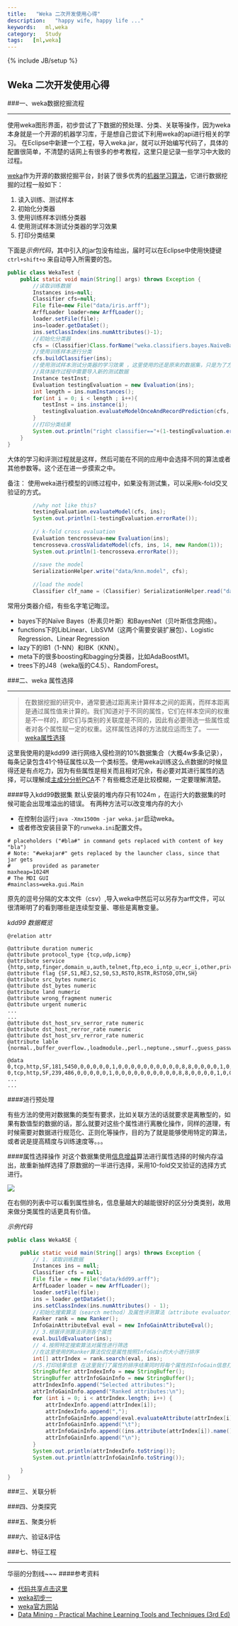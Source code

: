 ```yaml
---
title:   "Weka 二次开发使用心得"
description:   "happy wife, happy life ..."
keywords:   ml,weka
category:   Study
tags:   [ml,weka] 
---
```



{% include JB/setup %}
## Weka 二次开发使用心得



###一、weka数据挖掘流程

---

使用weka图形界面，初步尝试了下数据的预处理、分类、关联等操作，因为weka本身就是一个开源的机器学习库，于是想自己尝试下利用weka的api进行相关的学习。
在Eclipse中新建一个工程，导入weka.jar，就可以开始编写代码了，具体的配置很简单，不清楚的话网上有很多的参考教程，这里只是记录一些学习中大致的过程。

<!--more-->
[weka](http://www.cs.waikato.ac.nz/ml/weka/)作为开源的数据挖掘平台，封装了很多优秀的[机器学习算法](http://www.cs.waikato.ac.nz/~ml/weka/book.html)，它进行数据挖掘的过程一般如下：
1. 读入训练、测试样本
2. 初始化分类器
3. 使用训练样本训练分类器
4. 使用测试样本测试分类器的学习效果
5. 打印分类结果

下面是*示例代码*，其中引入的jar包没有给出，届时可以在Eclipse中使用快捷键`ctrl+shift+o` 来自动导入所需要的包。

```java
public class WekaTest {
	public static void main(String[] args) throws Exception {
		//读取训练数据
		Instances ins=null;
		Classifier cfs=null;
		File file=new File("data/iris.arff");
		ArffLoader loader=new ArffLoader();
		loader.setFile(file);
		ins=loader.getDataSet();
		ins.setClassIndex(ins.numAttributes()-1);
		//初始化分类器
        cfs = (Classifier)Class.forName("weka.classifiers.bayes.NaiveBayes").newInstance();
        //使用训练样本进行分类
        cfs.buildClassifier(ins);
        //使用测试样本测试分类器的学习效果 ，这里使用的还是原来的数据集，只是为了方便
        //具体操作过程中需要导入新的测试数据
        Instance testInst;
        Evaluation testingEvaluation = new Evaluation(ins);
        int length = ins.numInstances();
        for(int i = 0; i < length ; i++){
           testInst = ins.instance(i);
           testingEvaluation.evaluateModelOnceAndRecordPrediction(cfs, testInst);
        }
        //打印分类结果
        System.out.println("right classifier=="+(1-testingEvaluation.errorRate()));
	}
}
```

大体的学习和评测过程就是这样，然后可能在不同的应用中会选择不同的算法或者其他参数等。这个还在进一步摸索之中。

备注：
使用weka进行模型的训练过程中，如果没有测试集，可以采用k-fold交叉验证的方式。

```java
        //why not like this?
        testingEvaluation.evaluateModel(cfs, ins);
        System.out.println(1-testingEvaluation.errorRate());
        
        // k-fold cross evaluation
        Evaluation tencrosseva=new Evaluation(ins);
        tencrosseva.crossValidateModel(cfs, ins, 14, new Random(1));
        System.out.println(1-tencrosseva.errorRate());
        
        //save the model
        SerializationHelper.write("data/knn.model", cfs);
        
        //load the model
        Classifier clf_name = (Classifier) SerializationHelper.read("data/knn.model");
```

常用分类器介绍，有些名字笔记晦涩。
- bayes下的Naïve Bayes（朴素贝叶斯）和BayesNet（贝叶斯信念网络）。
- functions下的LibLinear、LibSVM（这两个需要安装扩展包）、Logistic Regression、Linear Regression
- lazy下的IB1（1-NN）和IBK（KNN）。 
- meta下的很多boosting和bagging分类器，比如AdaBoostM1。 
- trees下的J48（weka版的C4.5）、RandomForest。 


###二、weka 属性选择 

---

>在数据挖掘的研究中，通常要通过距离来计算样本之间的距离，而样本距离是通过属性值来计算的。我们知道对于不同的属性，它们在样本空间的权重是不一样的，即它们与类别的关联度是不同的，因此有必要筛选一些属性或者对各个属性赋一定的权重。这样属性选择的方法就应运而生了。  ——[weka属性选择](http://blog.csdn.net/anqiang1984/article/details/4048177)


这里我使用的是kdd99 进行网络入侵检测的10%数据集合（大概4w多条记录），每条记录包含41个特征属性以及一个类标签。使用weka训练这么点数据的时候显得还是有点吃力，因为有些属性是相关而且相对冗余，有必要对其进行属性的选择，可以理解成[主成分分析PCA](http://zh.wikipedia.org/wiki/%E4%B8%BB%E6%88%90%E5%88%86%E5%88%86%E6%9E%90)不？有些概念还是比较模糊，一定要理解清楚。

####导入kdd99数据集
默认安装的堆内存只有1024m ，在运行大的数据集的时候可能会出现堆溢出的错误。
有两种方法可以改变堆内存的大小
- 在控制台运行`java -Xmx1500m -jar weka.jar`启动weka。
- 或者修改安装目录下的`runweka.ini`配置文件。 
```
# placeholders ("#bla#" in command gets replaced with content of key "bla")
# Note: "#wekajar#" gets replaced by the launcher class, since that jar gets
#       provided as parameter
maxheap=1024M
# The MDI GUI
#mainclass=weka.gui.Main
```

原先的逗号分隔的文本文件（csv）,导入weka中然后可以另存为arff文件，可以很清晰明了的看到哪些是连续型变量、哪些是离散变量。

*kdd99 数据概览*
```
@relation attr

@attribute duration numeric
@attribute protocol_type {tcp,udp,icmp}
@attribute service {http,smtp,finger,domain_u,auth,telnet,ftp,eco_i,ntp_u,ecr_i,other,private,pop_3,ftp_data,rje,time,mtp,link,remote_job,gopher,ssh,name,whois,domain,login,imap4,daytime,ctf,nntp,shell,IRC,nnsp,http_443,exec,printer,efs,courier,uucp,klogin,kshell,echo,discard,systat,supdup,iso_tsap,hostnames,csnet_ns,pop_2,sunrpc,uucp_path,netbios_ns,netbios_ssn,netbios_dgm,sql_net,vmnet,bgp,Z39_50,ldap,netstat,urh_i,X11,urp_i,pm_dump,tftp_u,tim_i,red_i}
@attribute flag {SF,S1,REJ,S2,S0,S3,RSTO,RSTR,RSTOS0,OTH,SH}
@attribute src_bytes numeric
@attribute dst_bytes numeric
@attribute land numeric
@attribute wrong_fragment numeric
@attribute urgent numeric
...
...
@attribute dst_host_srv_serror_rate numeric
@attribute dst_host_rerror_rate numeric
@attribute dst_host_srv_rerror_rate numeric
@attribute lable {normal.,buffer_overflow.,loadmodule.,perl.,neptune.,smurf.,guess_passwd.,pod.,teardrop.,portsweep.,ipsweep.,land.,ftp_write.,back.,imap.,satan.,phf.,nmap.,multihop.,warezmaster.,warezclient.,spy.,rootkit.}

@data
0,tcp,http,SF,181,5450,0,0,0,0,0,1,0,0,0,0,0,0,0,0,0,0,8,8,0,0,0,0,1,0,0,9,9,1,0,0.11,0,0,0,0,0,normal.
0,tcp,http,SF,239,486,0,0,0,0,0,1,0,0,0,0,0,0,0,0,0,0,8,8,0,0,0,0,1,0,0,19,19,1,0,0.05,0,0,0,0,0,normal.
...
...

```


####进行预处理

有些方法的使用对数据集的类型有要求，比如关联方法的话就要求是离散型的，如果有数值型的数据的话，那么就要对这些个属性进行离散化操作，同样的道理，有时候需要对数据进行规范化、正则化等操作，目的为了就是能够使用特定的算法，或者说是提高精度与训练速度等。。。

####属性选择操作
对这个数据集使用[信息增益](http://baike.baidu.com/view/1231985.htm?fr=aladdin)算法进行属性选择的时候内存溢出，故重新抽样选择了原数据的一半进行选择，采用10-fold交叉验证的选择方式进行。

![](http://needpp.qiniudn.com/2014/10/22/ae5c818c-59f7-11e4-8976-bcaec5dfb671.png)

在右侧的列表中可以看到属性排名，信息量越大的越能很好的区分分类类别，故用来做分类属性的话更具有价值。

*示例代码*

```java
public class WekaASE {

	public static void main(String[] args) throws Exception {
		// 1. 读取训练数据
		Instances ins = null;
		Classifier cfs = null;
		File file = new File("data/kdd99.arff");
		ArffLoader loader = new ArffLoader();
		loader.setFile(file);
		ins = loader.getDataSet();
		ins.setClassIndex(ins.numAttributes() - 1);
		//初始化搜索算法（search method）及属性评测算法（attribute evaluator）
		Ranker rank = new Ranker();
		InfoGainAttributeEval eval = new InfoGainAttributeEval();
	    // 3.根据评测算法评测各个属性
		eval.buildEvaluator(ins);
        // 4.按照特定搜索算法对属性进行筛选
        //在这里使用的Ranker算法仅仅是属性按照InfoGain的大小进行排序
		int[] attrIndex = rank.search(eval, ins);
		//5.打印结果信息 在这里我们了属性的排序结果同时将每个属性的InfoGain信息打印出来
		StringBuffer attrIndexInfo = new StringBuffer();
		StringBuffer attrInfoGainInfo = new StringBuffer();
		attrIndexInfo.append("Selected attributes:");
		attrInfoGainInfo.append("Ranked attributes:\n");
		for (int i = 0; i < attrIndex.length; i++) {
			attrIndexInfo.append(attrIndex[i]);
			attrIndexInfo.append(",");
			attrInfoGainInfo.append(eval.evaluateAttribute(attrIndex[i]));
			attrInfoGainInfo.append("\t");
			attrInfoGainInfo.append((ins.attribute(attrIndex[i]).name()));
			attrInfoGainInfo.append("\n");
		}
		System.out.println(attrIndexInfo.toString());
		System.out.println(attrInfoGainInfo.toString());

	}
}

```



###三、关联分析

###四、分类探究

###五、聚类分析

###六、验证&评估

###七、特征工程

---
华丽的分割线~~~
####参考资料

- [代码共享点击这里]()
- [weka初步一](http://blog.csdn.net/anqiang1984/article/details/4040571)
- [weka官方网站](http://www.cs.waikato.ac.nz/ml/weka/)
- [Data Mining - Practical Machine Learning Tools and Techniques (3rd Ed)](http://www.cs.waikato.ac.nz/~ml/weka/book.html)

